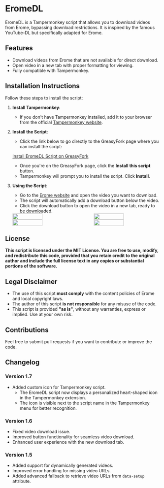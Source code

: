 # EromeDL

EromeDL is a Tampermonkey script that allows you to download videos from Erome, bypassing download restrictions. It is inspired by the famous YouTube-DL but specifically adapted for Erome.

## Features

- Download videos from Erome that are not available for direct download.
- Open video in a new tab with proper formatting for viewing.
- Fully compatible with Tampermonkey.

## Installation Instructions

Follow these steps to install the script:

1. **Install Tampermonkey**:
   - If you don't have Tampermonkey installed, add it to your browser from the official [Tampermonkey website](https://www.tampermonkey.net/).

2. **Install the Script**:
   - Click the link below to go directly to the GreasyFork page where you can install the script:
   
   [Install EromeDL Script on GreasyFork](https://greasyfork.org/pt-BR/scripts/522155-eromedl)

   - Once you're on the GreasyFork page, click the **Install this script** button.
   - Tampermonkey will prompt you to install the script. Click **Install**.

3. **Using the Script**:
   - Go to the [Erome website](https://www.erome.com/) and open the video you want to download.
   - The script will automatically add a download button below the video.
   - Click the download button to open the video in a new tab, ready to be downloaded.

   <div style="display: flex; justify-content: space-between;">
      <img src="https://github.com/user-attachments/assets/5218e246-6cd5-41c5-be92-0216b47c5d2b" width="45%" />
      <img src="https://github.com/user-attachments/assets/5de302ff-4d12-4cb9-8990-a5706766bf76" width ="45%" />
   </div>
   
   <div style="display: flex; justify-content: space-between;">
      <img src="https://github.com/user-attachments/assets/da15e4fd-b056-4084-b467-565e9b82e22f" width="45%" />
      <img src="https://github.com/user-attachments/assets/b65577ea-8cab-4ab8-9764-839fbbc546ca" width="45%" />
   </div>


## License

**This script is licensed under the MIT License. You are free to use, modify, and redistribute this code, provided that you retain credit to the original author and include the full license text in any copies or substantial portions of the software.**

## Legal Disclaimer

- The use of this script **must comply** with the content policies of Erome and local copyright laws.
- The author of this script **is not responsible** for any misuse of the code.
- This script is provided **"as is"**, without any warranties, express or implied. Use at your own risk.

## Contributions

Feel free to submit pull requests if you want to contribute or improve the code.

## Changelog

### Version 1.7
- Added custom icon for Tampermonkey script.
  - The EromeDL script now displays a personalized heart-shaped icon in the Tampermonkey extension.
  - The icon is visible next to the script name in the Tampermonkey menu for better recognition.

### Version 1.6
- Fixed video download issue.
- Improved button functionality for seamless video download.
- Enhanced user experience with the new download tab.

### Version 1.5
- Added support for dynamically generated videos.
- Improved error handling for missing video URLs.
- Added advanced fallback to retrieve video URLs from `data-setup` attribute.
